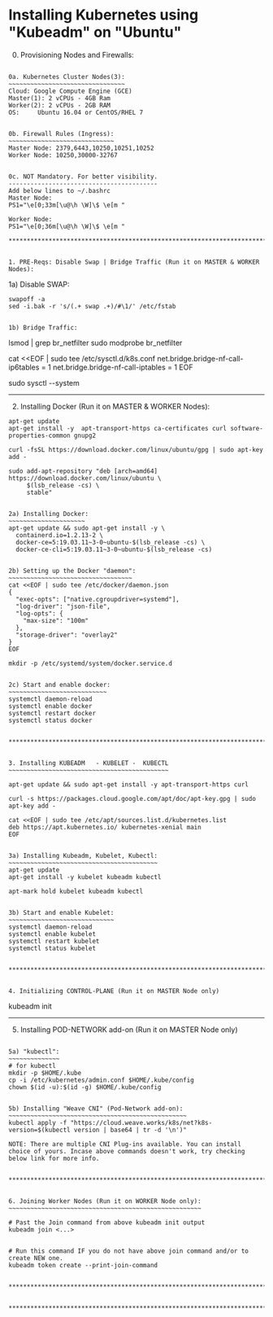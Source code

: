 # Installing Kubernetes using "Kubeadm" on "Ubuntu" 

0. Provisioning Nodes and Firewalls:
~~~~~~~~~~~~~~~~~~~~~~~~~~~~~~~~~~~~

0a. Kubernetes Cluster Nodes(3):
~~~~~~~~~~~~~~~~~~~~~~~~~~~~~~~~
Cloud: Google Compute Engine (GCE)
Master(1): 2 vCPUs - 4GB Ram  
Worker(2): 2 vCPUs - 2GB RAM
OS:     Ubuntu 16.04 or CentOS/RHEL 7


0b. Firewall Rules (Ingress): 
~~~~~~~~~~~~~~~~~~~~~~~~~~~~~
Master Node: 2379,6443,10250,10251,10252 
Worker Node: 10250,30000-32767


0c. NOT Mandatory. For better visibility.
-----------------------------------------
Add below lines to ~/.bashrc
Master Node:
PS1="\e[0;33m[\u@\h \W]\$ \e[m "

Worker Node:
PS1="\e[0;36m[\u@\h \W]\$ \e[m "

***************************************************************************************************


1. PRE-Reqs: Disable Swap | Bridge Traffic (Run it on MASTER & WORKER Nodes):
~~~~~~~~~~~~~~~~~~~~~~~~~~~~~~~~~~~~~~~~~~~~~~~~~~~~~~~~~~~~~~~~~~~~~~~~~~~~~

1a) Disable SWAP:
~~~~~~~~~~~~~~~~~
swapoff -a
sed -i.bak -r 's/(.+ swap .+)/#\1/' /etc/fstab


1b) Bridge Traffic:
~~~~~~~~~~~~~~~~~~~
lsmod | grep br_netfilter 
sudo modprobe br_netfilter

cat <<EOF | sudo tee /etc/sysctl.d/k8s.conf
net.bridge.bridge-nf-call-ip6tables = 1
net.bridge.bridge-nf-call-iptables = 1
EOF

sudo sysctl --system


***************************************************************************************************


2. Installing Docker (Run it on MASTER & WORKER Nodes):
~~~~~~~~~~~~~~~~~~~~~~~~~~~~~~~~~~~~~~~~~~~~~~~~~~~~~~~
apt-get update  
apt-get install -y  apt-transport-https ca-certificates curl software-properties-common gnupg2

curl -fsSL https://download.docker.com/linux/ubuntu/gpg | sudo apt-key add -

sudo add-apt-repository "deb [arch=amd64] https://download.docker.com/linux/ubuntu \
     $(lsb_release -cs) \
     stable"


2a) Installing Docker:
~~~~~~~~~~~~~~~~~~~~~
apt-get update && sudo apt-get install -y \
  containerd.io=1.2.13-2 \
  docker-ce=5:19.03.11~3-0~ubuntu-$(lsb_release -cs) \
  docker-ce-cli=5:19.03.11~3-0~ubuntu-$(lsb_release -cs)


2b) Setting up the Docker "daemon":
~~~~~~~~~~~~~~~~~~~~~~~~~~~~~~~~~~
cat <<EOF | sudo tee /etc/docker/daemon.json
{
  "exec-opts": ["native.cgroupdriver=systemd"],
  "log-driver": "json-file",
  "log-opts": {
    "max-size": "100m"
  },
  "storage-driver": "overlay2"
}
EOF

mkdir -p /etc/systemd/system/docker.service.d


2c) Start and enable docker:
~~~~~~~~~~~~~~~~~~~~~~~~~~~
systemctl daemon-reload
systemctl enable docker
systemctl restart docker
systemctl status docker


***************************************************************************************************


3. Installing KUBEADM   - KUBELET -  KUBECTL
~~~~~~~~~~~~~~~~~~~~~~~~~~~~~~~~~~~~~~~~~~~~

apt-get update && sudo apt-get install -y apt-transport-https curl

curl -s https://packages.cloud.google.com/apt/doc/apt-key.gpg | sudo apt-key add -

cat <<EOF | sudo tee /etc/apt/sources.list.d/kubernetes.list
deb https://apt.kubernetes.io/ kubernetes-xenial main
EOF


3a) Installing Kubeadm, Kubelet, Kubectl:
~~~~~~~~~~~~~~~~~~~~~~~~~~~~~~~~~~~~~~~~~
apt-get update
apt-get install -y kubelet kubeadm kubectl

apt-mark hold kubelet kubeadm kubectl


3b) Start and enable Kubelet:
~~~~~~~~~~~~~~~~~~~~~~~~~~~~~
systemctl daemon-reload
systemctl enable kubelet
systemctl restart kubelet
systemctl status kubelet


***************************************************************************************************


4. Initializing CONTROL-PLANE (Run it on MASTER Node only)
~~~~~~~~~~~~~~~~~~~~~~~~~~~~~~~~~~~~~~~~~~~~~~~~~~~~~~~~~~

kubeadm init


***************************************************************************************************


5. Installing POD-NETWORK add-on (Run it on MASTER Node only)
~~~~~~~~~~~~~~~~~~~~~~~~~~~~~~~~~~~~~~~~~~~~~~~~~~~~~~~~~~~~~~

5a) "kubectl":
~~~~~~~~~~~~~~
# for kubectl
mkdir -p $HOME/.kube
cp -i /etc/kubernetes/admin.conf $HOME/.kube/config
chown $(id -u):$(id -g) $HOME/.kube/config


5b) Installing "Weave CNI" (Pod-Network add-on):
~~~~~~~~~~~~~~~~~~~~~~~~~~~~~~~~~~~~~~~~~~~~~~~~~
kubectl apply -f "https://cloud.weave.works/k8s/net?k8s-version=$(kubectl version | base64 | tr -d '\n')"

NOTE: There are multiple CNI Plug-ins available. You can install choice of yours. Incase above commands doesn't work, try checking below link for more info.


***************************************************************************************************


6. Joining Worker Nodes (Run it on WORKER Node only):
~~~~~~~~~~~~~~~~~~~~~~~~~~~~~~~~~~~~~~~~~~~~~~~~~~~~~

# Past the Join command from above kubeadm init output
kubeadm join <...>


# Run this command IF you do not have above join command and/or to create NEW one.
kubeadm token create --print-join-command 


***************************************************************************************************


***************************************************************************************************
